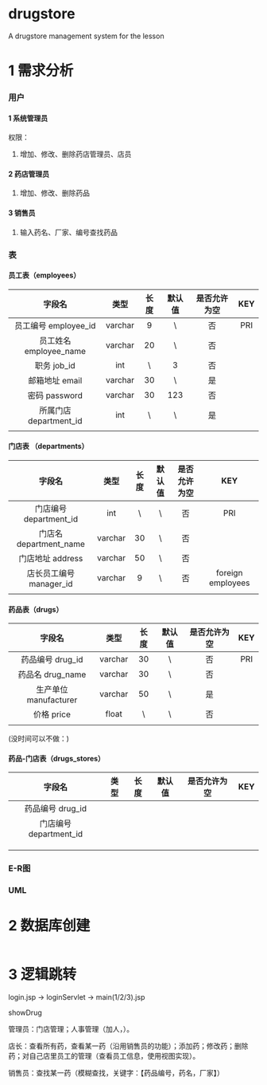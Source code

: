 # drugstore
A drugstore management system for the lesson



# 1	需求分析

### 用户

#### 1	系统管理员

权限：

1. 增加、修改、删除药店管理员、店员



#### 2	药店管理员

1. 增加、修改、删除药品



#### 3	销售员

1. 输入药名、厂家、编号查找药品



### 表

#### 员工表（employees）

|         字段名         |  类型   | 长度 | 默认值 | 是否允许为空 | KEY  |
| :--------------------: | :-----: | :--: | :----: | :----------: | :--: |
|  员工编号 employee_id  | varchar |  9   |   \    |      否      | PRI  |
| 员工姓名 employee_name | varchar |  20  |   \    |      否      |      |
|      职务 job_id       |   int   |  \   |   3    |      否      |      |
|     邮箱地址 email     | varchar |  30  |   \    |      是      |      |
|     密码 password      | varchar |  30  |  123   |      否      |      |
| 所属门店 department_id |   int   |  \   |   \    |      是      |      |
|                        |         |      |        |              |      |



#### 门店表 （departments）

|         字段名          |  类型   | 长度 | 默认值 | 是否允许为空 |        KEY        |
| :---------------------: | :-----: | :--: | :----: | :----------: | :---------------: |
| 门店编号 department_id  |   int   |  \   |   \    |      否      |        PRI        |
| 门店名 department_name  | varchar |  30  |   \    |      否      |                   |
|    门店地址 address     | varchar |  50  |   \    |      否      |                   |
| 店长员工编号 manager_id | varchar |  9   |   \    |      否      | foreign employees |
|                         |         |      |        |              |                   |



#### 药品表（drugs）

|        字段名         |  类型   | 长度 | 默认值 | 是否允许为空 | KEY  |
| :-------------------: | :-----: | :--: | :----: | :----------: | :--: |
|   药品编号 drug_id    | varchar |  30  |   \    |      否      | PRI  |
|   药品名 drug_name    | varchar |  30  |   \    |      否      |      |
| 生产单位 manufacturer | varchar |  50  |   \    |      是      |      |
|      价格 price       |  float  |  \   |   \    |      否      |      |
|                       |         |      |        |              |      |



(没时间可以不做：)

#### 药品-门店表（drugs_stores）

|         字段名         | 类型 | 长度 | 默认值 | 是否允许为空 | KEY  |
| :--------------------: | :--: | :--: | :----: | :----------: | :--: |
|    药品编号 drug_id    |      |      |        |              |      |
| 门店编号 department_id |      |      |        |              |      |
|                        |      |      |        |              |      |
|                        |      |      |        |              |      |
|                        |      |      |        |              |      |





### E-R图





### UML





# 2	数据库创建



```sql

```





# 3	逻辑跳转





login.jsp -> loginServlet -> main(1/2/3).jsp



showDrug

 

管理员：门店管理；人事管理（加人，）。

店长：查看所有药，查看某一药（沿用销售员的功能）；添加药；修改药；删除药；对自己店里员工的管理（查看员工信息，使用视图实现）。

销售员：查找某一药（模糊查找，关键字：【药品编号，药名，厂家】）








